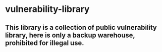 # vulnerability-library
## This library is a collection of public vulnerability library, here is only a backup warehouse, prohibited for illegal use.
